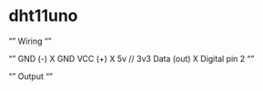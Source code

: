 ﻿# dht11uno

“”
Wiring
“”












“”
GND (-) X GND
VCC (+) X 5v // 3v3
Data (out) X Digital pin 2
“”

















“”
Output
“”


